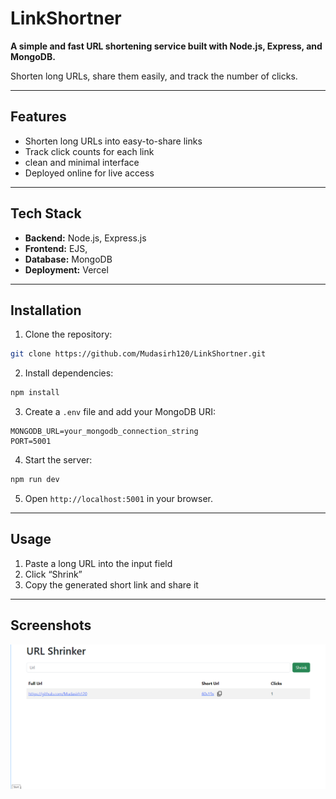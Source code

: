 # LinkShortner

**A simple and fast URL shortening service built with Node.js, Express, and MongoDB.**

Shorten long URLs, share them easily, and track the number of clicks.

---

## Features

- Shorten long URLs into easy-to-share links
- Track click counts for each link
- clean and minimal interface
- Deployed online for live access

---

## Tech Stack

- **Backend:** Node.js, Express.js
- **Frontend:** EJS,
- **Database:** MongoDB
- **Deployment:** Vercel

---

## Installation

1. Clone the repository:

```bash
git clone https://github.com/Mudasirh120/LinkShortner.git
```

2. Install dependencies:

```bash
npm install
```

3. Create a `.env` file and add your MongoDB URI:

```
MONGODB_URL=your_mongodb_connection_string
PORT=5001
```

4. Start the server:

```bash
npm run dev
```

5. Open `http://localhost:5001` in your browser.

---

## Usage

1. Paste a long URL into the input field
2. Click “Shrink”
3. Copy the generated short link and share it

---

## Screenshots

![preview](./preview.png)
